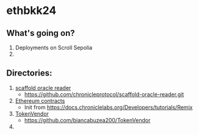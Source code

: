 # ethbkk24

## What's going on?

1. Deployments on Scroll Sepolia
2. 

## Directories:
1. [scaffold oracle reader](./scaffold-oracle-reader)
   - https://github.com/chronicleprotocol/scaffold-oracle-reader.git
2. [Ethereum contracts](./contracts)
   - Init from https://docs.chroniclelabs.org/Developers/tutorials/Remix
3. [TokenVendor](./TokenVendor)
   - https://github.com/biancabuzea200/TokenVendor
4. 